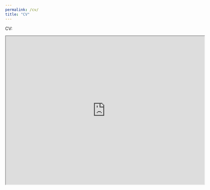 ```yaml
---
permalink: /cv/
title: "CV"
---
```


CV: 
<iframe src="https://drive.google.com/file/d/1wAR5i_qpGHKUZCExX4O9qdxA0r6PBuhF/preview" width="640" height="480" allow="autoplay"></iframe>

